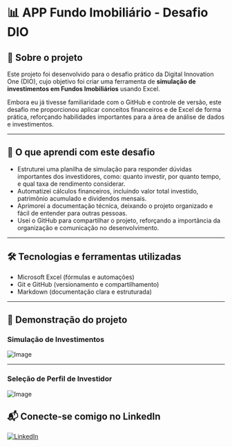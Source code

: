 # 📊 APP Fundo Imobiliário - Desafio DIO

## 👋 Sobre o projeto

Este projeto foi desenvolvido para o desafio prático da Digital Innovation One (DIO), cujo objetivo foi criar uma ferramenta de **simulação de investimentos em Fundos Imobiliários** usando Excel.  

Embora eu já tivesse familiaridade com o GitHub e controle de versão, este desafio me proporcionou aplicar conceitos financeiros e de Excel de forma prática, reforçando habilidades importantes para a área de análise de dados e investimentos.

---

## 🎯 O que aprendi com este desafio

- Estruturei uma planilha de simulação para responder dúvidas importantes dos investidores, como: quanto investir, por quanto tempo, e qual taxa de rendimento considerar.  
- Automatizei cálculos financeiros, incluindo valor total investido, patrimônio acumulado e dividendos mensais.  
- Aprimorei a documentação técnica, deixando o projeto organizado e fácil de entender para outras pessoas.  
- Usei o GitHub para compartilhar o projeto, reforçando a importância da organização e comunicação no desenvolvimento.

---

## 🛠️ Tecnologias e ferramentas utilizadas

- Microsoft Excel (fórmulas e automações)  
- Git e GitHub (versionamento e compartilhamento)  
- Markdown (documentação clara e estruturada)  

---

## 🎥 Demonstração do projeto

### Simulação de Investimentos 
![Image](https://github.com/user-attachments/assets/b8839b1d-ad13-4e57-80da-a4b013c8e6ec)



---

### Seleção de Perfil de Investidor
![Image](https://github.com/user-attachments/assets/f728cf5d-e3d7-4434-aafd-a33123488a9b)


## 📬 Conecte-se comigo no LinkedIn

[![LinkedIn](https://img.shields.io/badge/LinkedIn-0077B5?style=for-the-badge&logo=linkedin&logoColor=white)](https://www.linkedin.com/in/ingrid-feitosa-0b351718a/)


